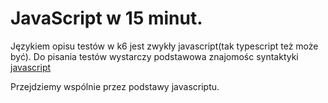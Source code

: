 # JavaScript w 15 minut.

Językiem opisu testów w k6 jest zwykły javascript(tak typescript też może być). Do pisania testów wystarczy podstawowa znajomośc syntaktyki [javascript](https://learnxinyminutes.com/)

Przejdziemy wspólnie przez podstawy javascriptu.